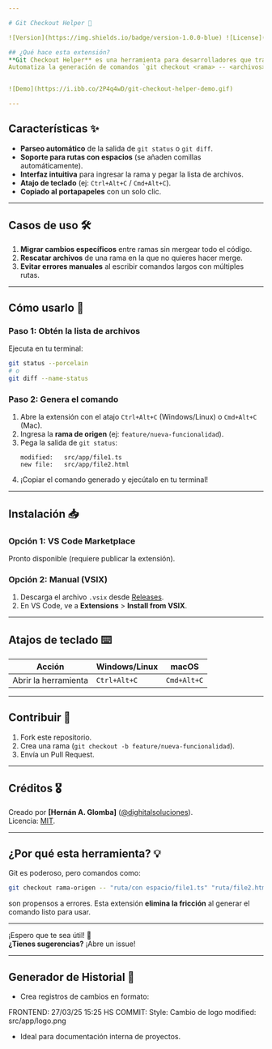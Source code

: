 ```yaml
---

# Git Checkout Helper 🚀

![Version](https://img.shields.io/badge/version-1.0.0-blue) ![License](https://img.shields.io/badge/license-MIT-green)

## ¿Qué hace esta extensión?
**Git Checkout Helper** es una herramienta para desarrolladores que trabajan con múltiples ramas en Git.  
Automatiza la generación de comandos `git checkout <rama> -- <archivos>` para copiar archivos modificados/nuevos desde una rama a otra, **sin necesidad de formatear manualmente las rutas**.


![Demo](https://i.ibb.co/2P4q4wD/git-checkout-helper-demo.gif)

---
```


## Características ✨

- **Parseo automático** de la salida de `git status` o `git diff`.
- **Soporte para rutas con espacios** (se añaden comillas automáticamente).
- **Interfaz intuitiva** para ingresar la rama y pegar la lista de archivos.
- **Atajo de teclado** (ej: `Ctrl+Alt+C` / `Cmd+Alt+C`).
- **Copiado al portapapeles** con un solo clic.

---

## Casos de uso 🛠️

1. **Migrar cambios específicos** entre ramas sin mergear todo el código.
2. **Rescatar archivos** de una rama en la que no quieres hacer merge.
3. **Evitar errores manuales** al escribir comandos largos con múltiples rutas.

---

## Cómo usarlo 📝

### Paso 1: Obtén la lista de archivos

Ejecuta en tu terminal:

```bash
git status --porcelain
# o
git diff --name-status
```

### Paso 2: Genera el comando

1. Abre la extensión con el atajo `Ctrl+Alt+C` (Windows/Linux) o `Cmd+Alt+C` (Mac).
2. Ingresa la **rama de origen** (ej: `feature/nueva-funcionalidad`).
3. Pega la salida de `git status`:
   ```
   modified:   src/app/file1.ts
   new file:   src/app/file2.html
   ```
4. ¡Copiar el comando generado y ejecútalo en tu terminal!

---

## Instalación 📥

### Opción 1: VS Code Marketplace

Pronto disponible (requiere publicar la extensión).

### Opción 2: Manual (VSIX)

1. Descarga el archivo `.vsix` desde [Releases](https://github.com/tu-usuario/git-checkout-helper/releases).
2. En VS Code, ve a **Extensions** > **Install from VSIX**.

---

## Atajos de teclado ⌨️

| Acción               | Windows/Linux | macOS       |
| -------------------- | ------------- | ----------- |
| Abrir la herramienta | `Ctrl+Alt+C`  | `Cmd+Alt+C` |

---

## Contribuir 🤝

1. Fork este repositorio.
2. Crea una rama (`git checkout -b feature/nueva-funcionalidad`).
3. Envía un Pull Request.

---

## Créditos 🎖️

Creado por **[Hernán A. Glomba]** ([@dighitalsoluciones](https://github.com/dighitalsoluciones)).  
Licencia: [MIT](LICENSE).

---

## ¿Por qué esta herramienta? 💡

Git es poderoso, pero comandos como:

```bash
git checkout rama-origen -- "ruta/con espacio/file1.ts" "ruta/file2.html"
```

son propensos a errores. Esta extensión **elimina la fricción** al generar el comando listo para usar.

---

¡Espero que te sea útil! 🚀  
**¿Tienes sugerencias?** ¡Abre un issue!

---

## Generador de Historial 📜

- Crea registros de cambios en formato:

FRONTEND: 27/03/25 15:25 HS
COMMIT: Style: Cambio de logo
modified: src/app/logo.png

- Ideal para documentación interna de proyectos.
